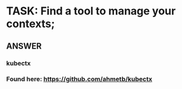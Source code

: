 

# TASK: Find a tool to manage your contexts;

## ANSWER

###  kubectx

###  Found here: https://github.com/ahmetb/kubectx
